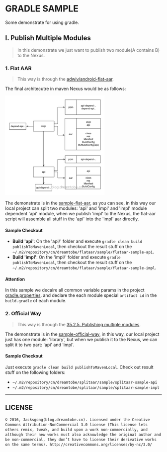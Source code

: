# GRADLE SAMPLE

Some demonstrate for using gradle.

## I. Publish Multiple Modules

> In this demonstrate we just want to publish two module(A contains B) to the Nexus.

### 1. Flat AAR

> This way is through the [adwiv/android-flat-aar](https://github.com/adwiv/android-fat-aar).

The final architecutre in maven Nexus would be as follows:

<img src="https://github.com/Jacksgong/gralde-sample/raw/master/art/flat-aar-sample.png" width="320">

The demonstrate is in the [sample-flat-aar][sample-flat-aar-folder-folder], as you can see, in this way our local project can split two modules: 'api' and 'impl' and 'impl' module dependent 'api' module, when we publish 'impl' to the Nexus, the flat-aar script will assemble all stuff in the 'api' into the 'impl' aar directly.

#### Sample Checkout

- **Build 'api'**: On the 'api/' folder and execute `gradle clean build publishToMavenLocal`, then checkout the result stuff on the `~/.m2/repository/cn/dreamtobe/flataar/sample/flataar-sample-api`.
- **Build 'impl'**: On the 'impl/' folder and execute `gradle publishToMavenLocal`, then checkout the result stuff on the `~/.m2/repository/cn/dreamtobe/flataar/sample/flataar-sample-impl`.

#### Attention

In this sample we decalre all common variable params in the project [gradle.properties](https://github.com/Jacksgong/gralde-sample/blob/master/sample-flat-aar/gradle.properties). and declare the each module special `artifact id` in the `build.gradle` of each module.

### 2. Official Way

> This way is through the [35.2.5. Publishing multiple modules](https://docs.gradle.org/current/userguide/publishing_maven.html#sec:publishing_multiple_modules_to_maven).

The demonstrate is in the [sample-official-way][sample-split-aar-folder-folder], in this way, our local project just has one module: 'library', but when we publish it to the Nexus, we can split it to two part: 'api' and 'impl'.

#### Sample Checkout

Just execute `gradle clean build publishToMavenLocal`. Check out result stuff on the following folders:

- `~/.m2/repository/cn/dreamtobe/splitaar/sample/splitaar-sample-api`
- `~/.m2/repository/cn/dreamtobe/splitaar/sample/splitaar-sample-impl`

---

## LICENSE

```
© 2016, Jacksgong(blog.dreamtobe.cn). Licensed under the Creative Commons Attribution-NonCommercial 3.0 license (This license lets others remix, tweak, and build upon a work non-commercially, and although their new works must also acknowledge the original author and be non-commercial, they don’t have to license their derivative works on the same terms). http://creativecommons.org/licenses/by-nc/3.0/
```

[sample-flat-aar-folder-folder]: https://github.com/Jacksgong/gralde-sample/tree/master/sample-flat-aar
[sample-split-aar-folder-folder]: https://github.com/Jacksgong/gralde-sample/tree/master/sample-split-aar
